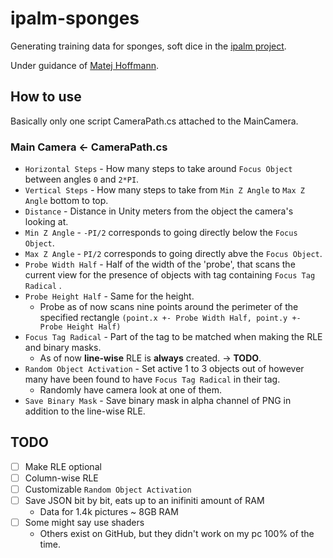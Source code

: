 # ipalm-sponges
Generating training data for sponges, soft dice in the [ipalm project](https://sites.google.com/view/ipalm). 

Under guidance of [Matej Hoffmann](https://sites.google.com/site/matejhof/).

## How to use
Basically only one script CameraPath.cs attached to the MainCamera.
### Main Camera <- CameraPath.cs
- `Horizontal Steps` - How many steps to take around `Focus Object` between angles `0` and `2*PI`.
- `Vertical Steps` - How many steps to take from `Min Z Angle` to `Max Z Angle` bottom to top.
- `Distance` - Distance in Unity meters from the object the camera's looking at.
- `Min Z Angle` - `-PI/2` corresponds to going directly below the `Focus Object`.
- `Max Z Angle` - `PI/2` corresponds to going directly abve the `Focus Object`.
- `Probe Width Half` - Half of the width of the 'probe', that scans the current view for the presence of objects with tag containing `Focus Tag Radical` .
- `Probe Height Half` - Same for the height.
  - Probe as of now scans nine points around the perimeter of the specified rectangle `(point.x +- Probe Width Half, point.y +- Probe Height Half)`
- `Focus Tag Radical` - Part of the tag to be matched when making the RLE and binary masks.
  - As of now **line-wise** RLE is **always** created. -> **TODO**.
- `Random Object Activation` - Set active 1 to 3 objects out of however many have been found to have `Focus Tag Radical` in their tag.
  - Randomly have camera look at one of them.
- `Save Binary Mask` - Save binary mask in alpha channel of PNG in addition to the line-wise RLE.


## TODO
- [ ] Make RLE optional
- [ ] Column-wise RLE
- [ ] Customizable `Random Object Activation`
- [ ] Save JSON bit by bit, eats up to an inifiniti amount of RAM
  - Data for 1.4k pictures ~ 8GB RAM
- [ ] Some might say use shaders
  - Others exist on GitHub, but they didn't work on my pc 100% of the time.
  
